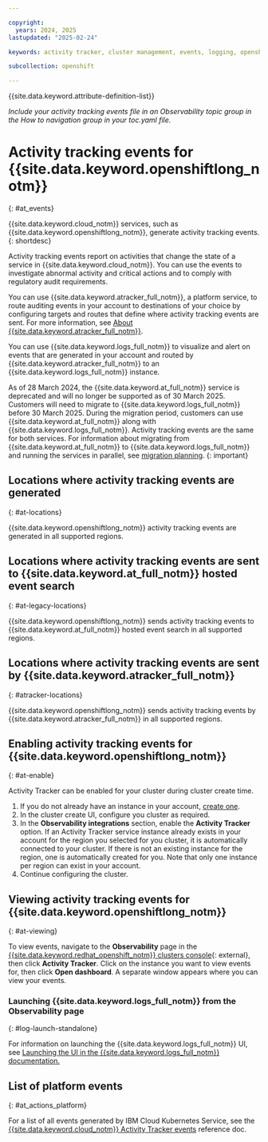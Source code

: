 ```yaml
---

copyright:
  years: 2024, 2025
lastupdated: "2025-02-24"

keywords: activity tracker, cluster management, events, logging, openshift

subcollection: openshift

---
```


{{site.data.keyword.attribute-definition-list}}

_Include your activity tracking events file in an Observability topic group in the How to navigation group in your toc.yaml file._



# Activity tracking events for {{site.data.keyword.openshiftlong_notm}}
{: #at_events}



{{site.data.keyword.cloud_notm}} services, such as {{site.data.keyword.openshiftlong_notm}}, generate activity tracking events.
{: shortdesc}

Activity tracking events report on activities that change the state of a service in {{site.data.keyword.cloud_notm}}. You can use the events to investigate abnormal activity and critical actions and to comply with regulatory audit requirements.

You can use {{site.data.keyword.atracker_full_notm}}, a platform service, to route auditing events in your account to destinations of your choice by configuring targets and routes that define where activity tracking events are sent. For more information, see [About {{site.data.keyword.atracker_full_notm}}](/docs/atracker?topic=atracker-about).

You can use {{site.data.keyword.logs_full_notm}} to visualize and alert on events that are generated in your account and routed by {{site.data.keyword.atracker_full_notm}} to an {{site.data.keyword.logs_full_notm}} instance.



As of 28 March 2024, the {{site.data.keyword.at_full_notm}} service is deprecated and will no longer be supported as of 30 March 2025. Customers will need to migrate to {{site.data.keyword.logs_full_notm}} before 30 March 2025. During the migration period, customers can use {{site.data.keyword.at_full_notm}} along with {{site.data.keyword.logs_full_notm}}. Activity tracking events are the same for both services. For information about migrating from {{site.data.keyword.at_full_notm}} to {{site.data.keyword.logs_full_notm}} and running the services in parallel, see [migration planning](/docs/cloud-logs?topic=cloud-logs-migration-intro).
{: important}

## Locations where activity tracking events are generated
{: #at-locations}

{{site.data.keyword.openshiftlong_notm}} activity tracking events are generated in all supported regions. 

## Locations where activity tracking events are sent to {{site.data.keyword.at_full_notm}} hosted event search
{: #at-legacy-locations}



{{site.data.keyword.openshiftlong_notm}} sends activity tracking events to {{site.data.keyword.at_full_notm}} hosted event search in all supported regions. 

## Locations where activity tracking events are sent by {{site.data.keyword.atracker_full_notm}}
{: #atracker-locations}



{{site.data.keyword.openshiftlong_notm}} sends activity tracking events by {{site.data.keyword.atracker_full_notm}} in all supported regions. 


## Enabling activity tracking events for {{site.data.keyword.openshiftlong_notm}}
{: #at-enable}

Activity Tracker can be enabled for your cluster during cluster create time. 

1. If you do not already have an instance in your account, [create one](/docs/activity-tracker?topic=activity-tracker-provision). 
2. In the cluster create UI, configure you cluster as required.
3. In the **Observability integrations** section, enable the **Activity Tracker** option. If an Activity Tracker service instance already exists in your account for the region you selected for you cluster, it is automatically connected to your cluster. If there is not an existing instance for the region, one is automatically created for you. Note that only one instance per region can exist in your account. 
4. Continue configuring the cluster. 


## Viewing activity tracking events for {{site.data.keyword.openshiftlong_notm}}
{: #at-viewing}

To view events, navigate to the **Observability** page in the [{{site.data.keyword.redhat_openshift_notm}} clusters console](https://cloud.ibm.com/kubernetes/clusters?platformType=openshift){: external}, then click **Activity Tracker**. Click on the instance you want to view events for, then click **Open dashboard**. A separate window appears where you can view your events. 


### Launching {{site.data.keyword.logs_full_notm}} from the Observability page
{: #log-launch-standalone}



For information on launching the {{site.data.keyword.logs_full_notm}} UI, see [Launching the UI in the {{site.data.keyword.logs_full_notm}} documentation.](/docs/cloud-logs?topic=cloud-logs-instance-launch)


## List of platform events
{: #at_actions_platform}

For a list of all events generated by IBM Cloud Kubernetes Service, see the [{{site.data.keyword.cloud_notm}} Activity Tracker events](/docs/containers?topic=containers-at_events_ref) reference doc.
